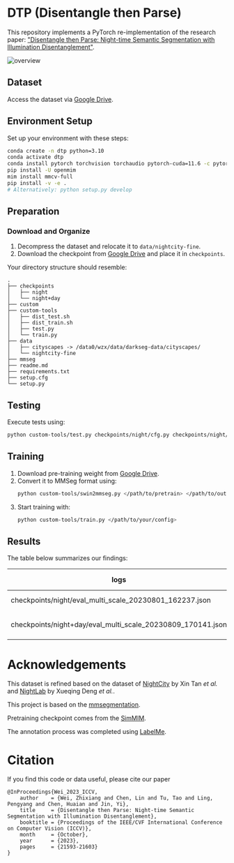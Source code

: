 # DTP (Disentangle then Parse)

This repository implements a PyTorch re-implementation of the research paper: ["Disentangle then Parse: Night-time Semantic Segmentation with Illumination Disentanglement"](https://arxiv.org/abs/).

![overview](https://github.com/w1oves/DTP/assets/54713447/d9725a14-7495-4740-ac0c-ed5597d45d20)

## Dataset

Access the dataset via [Google Drive](https://drive.google.com/file/d/1Ilj99NMAmkZIPQcVOd6cJebnKXjJ-Sit/view?usp=drive_link).

## Environment Setup

Set up your environment with these steps:

```bash
conda create -n dtp python=3.10
conda activate dtp
conda install pytorch torchvision torchaudio pytorch-cuda=11.6 -c pytorch -c nvidia
pip install -U openmim
mim install mmcv-full
pip install -v -e .
# Alternatively: python setup.py develop
```

## Preparation

### Download and Organize

1. Decompress the dataset and relocate it to `data/nightcity-fine`.
2. Download the checkpoint from [Google Drive](https://drive.google.com/file/d/1iAjmJKc6pww2Nm_Vz4fJqQ9EF5sjyEE0/view?usp=sharing) and place it in `checkpoints`.

Your directory structure should resemble:

```plaintext
.
├── checkpoints
│   ├── night
│   └── night+day
├── custom
├── custom-tools
│   ├── dist_test.sh
│   ├── dist_train.sh
│   ├── test.py
│   └── train.py
├── data
│   ├── cityscapes -> /data0/wzx/data/darkseg-data/cityscapes/
│   └── nightcity-fine
├── mmseg
├── readme.md
├── requirements.txt
├── setup.cfg
└── setup.py
```

## Testing

Execute tests using:

```bash
python custom-tools/test.py checkpoints/night/cfg.py checkpoints/night/night.pth --eval mIoU --aug-test
```

## Training
1. Download pre-training weight from [Google Drive](https://drive.google.com/file/d/15zENvGjHlM71uKQ3d2FbljWPubtrPtjl/view).
2. Convert it to MMSeg format using:
    ```bash
    python custom-tools/swin2mmseg.py </path/to/pretrain> </path/to/output>
    ```
3. Start training with:
    ```bash
    python custom-tools/train.py </path/to/your/config>
    ```

## Results

The table below summarizes our findings:

| logs                                            | train dataset                  | validation dataset | mIoU |
|-------------------------------------------------|--------------------------------|--------------------|------|
| checkpoints/night/eval_multi_scale_20230801_162237.json | nightcity-fine                 | nightcity-fine     | 64.2 |
| checkpoints/night+day/eval_multi_scale_20230809_170141.json | nightcity-fine + cityscapes    | nightcity-fine     | 64.9 |

# Acknowledgements
This dataset is refined based on the dataset of [NightCity](https://dmcv.sjtu.edu.cn/people/phd/tanxin/NightCity/index.html) by Xin Tan *et al.* and [NightLab](https://github.com/xdeng7/NightLab) by Xueqing Deng *et al.*.

This project is based on the [mmsegmentation](https://github.com/open-mmlab/mmsegmentation.git).

Pretraining checkpoint comes from the [SimMIM](https://github.com/microsoft/SimMIM).

The annotation process was completed using [LabelMe](https://github.com/wkentaro/labelme.git).

# Citation
If you find this code or data useful, please cite our paper
```
@InProceedings{Wei_2023_ICCV,
    author    = {Wei, Zhixiang and Chen, Lin and Tu, Tao and Ling, Pengyang and Chen, Huaian and Jin, Yi},
    title     = {Disentangle then Parse: Night-time Semantic Segmentation with Illumination Disentanglement},
    booktitle = {Proceedings of the IEEE/CVF International Conference on Computer Vision (ICCV)},
    month     = {October},
    year      = {2023},
    pages     = {21593-21603}
}
```
